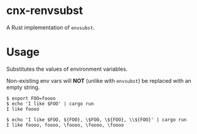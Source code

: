 # cnx-renvsubst

A Rust implementation of `envsubst`.

# Usage

Substitutes the values of environment variables.

Non-existing env vars will **NOT** (unlike with `envsubst`) be replaced with an empty string.

```
$ export FOO=foooo
$ echo 'I like $FOO' | cargo run
I like foooo

$ echo 'I like $FOO, ${FOO}, \$FOO, \${FOO}, \\${FOO}' | cargo run
I like foooo, foooo, \foooo, \foooo, \foooo
```
